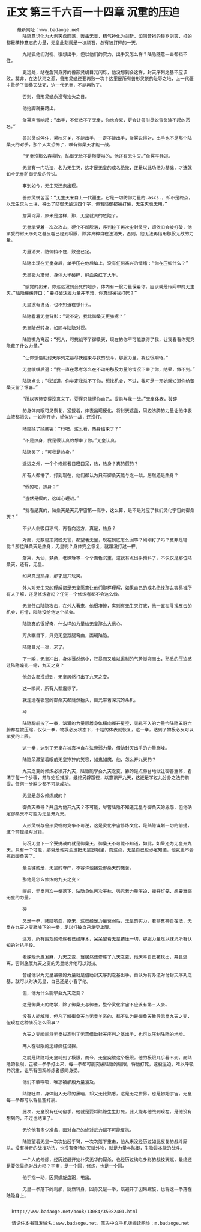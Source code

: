 # 正文 第三千六百一十四章 沉重的压迫
        最新网址：www.badaoge.net
          陆隐意识化为大剥天盘而落，轰击无皇，精气神化为剑斩，如同昔祖的轻罗剑天，打的都是精神意志的力量，无皇此刻就是一块顽石，总有被打碎的一天。
      
          九尾狐他们对视，很想出手，但以他们的实力，出手又怎么样？陆隐随意一击都挡不住。
      
          更远处，站在詹冥身旁的兽形灵蜕目光闪烁，他没想到会这样，封天序列之基不应该败，莫非，在这伏河之源，兽形灵蜕还要再败一次？这里是所有兽形灵蜕的耻辱之地，上一代疆主败给了御桑天战死，这一代无皇，不能再败了。
      
          否则，兽形灵蜕永没有抬头之日。
      
          他抬脚就要跨出。
      
          詹冥声音响起：“出手，不仅救不了无皇，你也会死，更会让兽形灵蜕背负输不起的恶名。”
      
          兽形灵蜕停住，紧咬牙关，不能出手，一定不能出手，詹冥说得对，出手也不是那个陆桑天的对手，那个人太恐怖了，唯有御桑天才能一战。
      
          “无皇没那么容易败，防御无敌不是随便叫的，他还有无生灭。”詹冥平静道。
      
          无皇有一门功法，名为无生灭，这才是无皇的成名绝技，正是以此功法为基础，才造就如今无皇防御无敌的传说。
      
          事到如今，无生灭还未出现。
      
          兽形灵蜕苦涩：“无生灭来自上一代疆主，它是一切防御力量的.asxs.，却不是终点，以无生灭为土壤，种出了防御无敌这四个字，但若防御都被打破，无生灭也无用。”
      
          詹冥诧异，原来是这样，那，无皇就真的危险了。
      
          无皇承受着一次次攻击，硬化不断脱落，序列粒子再次尘封灵宝，却依旧会被打破，他承受的封天序列之基反噬已经到极限，除非真神自在法消失，否则，他无法再借用那股无敌的力量。
      
          力量消失，防御挡不住，败途已定。
      
          陆隐出现在无皇身后，单手压在他后脑上，没有任何高兴的情绪：“你在压抑什么？”
      
          无皇极为凄惨，身体大半破碎，鲜血染红了大半。
      
          “感觉的出来，你远远没到会死的地步，体内有一股力量保着你，应该就是传闻中的无生灭。”陆隐缓缓开口：“要打破这股力量并不难，你真想被我打死？”
      
          无皇没有说话，也不知道在想什么。
      
          陆隐看着无皇背影：“说不定，我比御桑天更强呢？”
      
          无皇陡然转身，如同与陆隐对视。
      
          陆隐嘴角弯起：“死人，可挑战不了御桑天，现在的你不可能赢得了我，让我看看你究竟隐藏了什么力量。”
      
          “让你想借助封天序列之基尽快结束与我的战斗，那股力量，我也很期待。”
      
          无皇缓缓后退：“我一直在思考怎么在不动用那股力量的情况下宰了你，结果，做不到。”
      
          陆隐点头：“我知道，你牟定我杀不了你，想找机会，不过，我可是一开始就知道你给御桑天留了惊喜。”
      
          “所以等待变得没意义了，要怪只能怪你自己，提前与我一战。”无皇体表，破碎
      
          的身体肉眼可见恢复，紧接着，体表出现硬化，将封天遮盖，周边沸腾的力量让他体表血液都消失，一如刚开始，好似这一战，还没打。
      
          陆隐揉了揉脑袋：“行吧，这么看，热身结束了？”
      
          “不是热身，我是很认真的想宰了你。”无皇认真。
      
          陆隐笑了：“可我是热身。”
      
          遥远之外，一个个修炼者目瞪口呆，热，热身？真的假的？
      
          所有人都懵了，打到现在，他们都认为只有御桑天能与之一战，居然还是热身？
      
          “假的吧，热身？”
      
          “当然是假的，这叫心理战。”
      
          “我看是真的，陆桑天是天元宇宙第一高手，这么算，是不是对应了我们灵化宇宙的御桑天？”
      
          不少人倒吸口凉气，再看向远方，真是，热身？
      
          对面，无数兽形灵蜕无言，都望着无皇，现在到底怎么回事？刚刚打了吗？莫非是错觉？那位陆桑天是热身，无皇呢？身体完全恢复，就跟没打过一样。
      
          詹冥，九仙，梦桑，老蝾螈等一个个面色沉重，这就有点出乎预料了，不仅仅是那位陆桑天，还有，无皇。
      
          如果真是热身，那才是开玩笑。
      
          外人对无生灭的理解都是无皇愿意让他们那样理解，如果自己的成名绝技那么容易被所有人了解，还是修炼者吗？任何一个修炼者都不会这么做。
      
          无皇任由陆隐攻击，在外人看来，他很凄惨，实则有无生灭打底，他一直在寻找反击的机会，可惜，陆隐没给他这个机会。
      
          陆隐真的很好奇，什么样的力量给无皇那么大信心。
      
          万众瞩目下，只见无皇双腿弯曲，面朝陆隐。
      
          陆隐目光一凛，来了。
      
          下一瞬，无皇冲出，身体蓦然缩小，狂暴而又难以遏制的气势澎湃而出，熟悉的压迫感让陆隐瞳孔一缩，九天之变？
      
          他怎么都没想到，无皇居然打出了九天之变。
      
          这一瞬间，所有人都震惊了。
      
          就连远在极宫的御桑天都陡然抬头，目光带着深沉的杀机。
      
          砰
      
          陆隐胸前挨了一拳，汹涌的力量顺着身体横向撕开星空，无孔不入的力量令陆隐五脏六腑都在被压缩，仅仅一拳，物极必反状态下，干枯的体表就恢复，这一拳，达到了物极必反可以承受的上限。
      
          这一拳，达到了无皇在被真神自在法衰弱力量，借助封天出手的力量巅峰。
      
          陆隐呆滞望着眼前无皇狰狞的笑容，如鬼如魔，他，怎么开九天的？
      
          九天之变的修炼必须开九天，陆隐能学会九天之变，靠的是点将台地狱让御善重修，看清了每一个步骤，并与始祖推演，最终另辟蹊径，以意识开九天，这还是学过九分身之法的前提，任何一步缺少都不可能成功。
      
          无皇是怎么修炼成的？
      
          御桑天教导？并且为他开九天？不可能，尽管陆隐不知道无皇与御桑天的恩怨，但他确定御桑天不可能为无皇开九天。
      
          人形灵蜕与兽形灵蜕的竞争不可逆，这是灵化宇宙修炼文化，是陆隐谋划一切的前提，这个前提绝对没错。
      
          何况无皇下一个要挑战的就是御桑天，御桑天不可能不知道，如此，如果还为无皇开九天，只有一个可能，那就是他完全没把无皇放眼里，而这点，无皇自己也必定知道，他就更不会挑战御桑天了。
      
          最关键的是，无皇的尊严，不容许他接受御桑天的施舍。
      
          那他是怎么修炼的九天之变？
      
          眼前，无皇再次一拳落下，陆隐身体再次干枯，强忍着力量压迫，撕开灯笼，想要衰弱无皇的力量。
      
          砰
      
          又是一拳，陆隐咳血，原来，这已经是力量衰弱后，无皇的实力，若非真神自在法，无皇在九天之变巅峰下的一拳，足以打破自己承受上限。
      
          远方，所有围观的修炼者已经麻木，呆呆望着无皇镇压一切，那股力量足以抹消所有认知的对抗手段。
      
          老蝾螈头皮发麻，九天之变，鴷居然还修炼了九天之变，他庆幸自己被找出，并且逃离，否则施展九天之变的无皇绝非他可以对抗。
      
          曾经他以为无皇最强的力量就是借助封天序列之基出手，自认为有办法对付封天序列之基，就可以对决无皇，自己还是小看了他。
      
          但，他为什么能学会九天之变？
      
          这是御桑天的绝学，除了御桑天与御善，整个灵化宇宙不应该有第三人会。
      
          没有人能解释，但凡了解御桑天与无皇关系的，都不认为是御桑天教导无皇九天之变，但现在这种情况怎么回事？
      
          九天之变瞬间将无皇拔高到了无需借助封天序列之基出手，也可以压制陆隐的地步。
      
          两人在极限的边缘疯狂试探。
      
          之前是陆隐将无皇耗到了极限，而今，无皇突破这个极限，他的极限几乎看不到，而陆隐的极限，正被一拳拳打出来，每一拳都可能突破陆隐的极限，将他打死，这股压迫，难以呼吸的沉重，让所有围观修炼者感同身受。
      
          他们不敢呼吸，唯恐被那股力量波及。
      
          陆隐吐血，身体陷入无尽的黑暗，却又无比熟悉，这是无之世界，也是初始宇宙，无皇每一拳都可以将星空打崩。
      
          此次，无皇没有任何留手，他就是要将陆隐生生打死，此人能与他战到现在，是他没有想到的，不过也结束了。
      
          无论他有多少准备，面对自己的绝对武力都不可能反抗。
      
          陆隐望着无皇一次次抬起手臂，一次次落下重击，他从来没经历过如此反复的战斗厮杀，没有神奇的战技功法，也没有奇特的天赋外物，就是力量与防御，生物最本能的战斗。
      
          一个人的修炼，经历过最开始朴实无华的厮杀，也经历过绚烂多彩的战技天赋，最终还是要依靠绝对战力吗？宇宙，是一个圆，修炼，也是一个圆。
      
          他手指一动，因果螺旋盘踞，甩出。
      
          无皇一拳落下的刹那，陡然转身，回身又是一拳，既避开了因果螺旋，也将这一拳落在陆隐身上。
      
      
      http://www.badaoge.net/book/13084/35082401.html
      
      请记住本书首发域名：www.badaoge.net。笔尖中文手机版阅读网址：m.badaoge.net